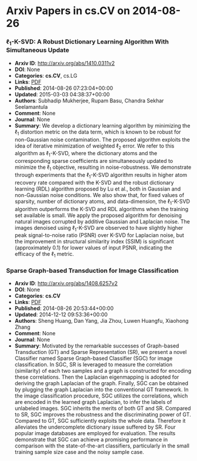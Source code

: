 # Arxiv Papers in cs.CV on 2014-08-26
### $\ell_1$-K-SVD: A Robust Dictionary Learning Algorithm With Simultaneous Update
- **Arxiv ID**: http://arxiv.org/abs/1410.0311v2
- **DOI**: None
- **Categories**: **cs.CV**, cs.LG
- **Links**: [PDF](http://arxiv.org/pdf/1410.0311v2)
- **Published**: 2014-08-26 07:23:04+00:00
- **Updated**: 2015-03-03 04:38:37+00:00
- **Authors**: Subhadip Mukherjee, Rupam Basu, Chandra Sekhar Seelamantula
- **Comment**: None
- **Journal**: None
- **Summary**: We develop a dictionary learning algorithm by minimizing the $\ell_1$ distortion metric on the data term, which is known to be robust for non-Gaussian noise contamination. The proposed algorithm exploits the idea of iterative minimization of weighted $\ell_2$ error. We refer to this algorithm as $\ell_1$-K-SVD, where the dictionary atoms and the corresponding sparse coefficients are simultaneously updated to minimize the $\ell_1$ objective, resulting in noise-robustness. We demonstrate through experiments that the $\ell_1$-K-SVD algorithm results in higher atom recovery rate compared with the K-SVD and the robust dictionary learning (RDL) algorithm proposed by Lu et al., both in Gaussian and non-Gaussian noise conditions. We also show that, for fixed values of sparsity, number of dictionary atoms, and data-dimension, the $\ell_1$-K-SVD algorithm outperforms the K-SVD and RDL algorithms when the training set available is small. We apply the proposed algorithm for denoising natural images corrupted by additive Gaussian and Laplacian noise. The images denoised using $\ell_1$-K-SVD are observed to have slightly higher peak signal-to-noise ratio (PSNR) over K-SVD for Laplacian noise, but the improvement in structural similarity index (SSIM) is significant (approximately $0.1$) for lower values of input PSNR, indicating the efficacy of the $\ell_1$ metric.



### Sparse Graph-based Transduction for Image Classification
- **Arxiv ID**: http://arxiv.org/abs/1408.6257v2
- **DOI**: None
- **Categories**: **cs.CV**
- **Links**: [PDF](http://arxiv.org/pdf/1408.6257v2)
- **Published**: 2014-08-26 20:53:44+00:00
- **Updated**: 2014-12-12 09:53:36+00:00
- **Authors**: Sheng Huang, Dan Yang, Jia Zhou, Luwen Huangfu, Xiaohong Zhang
- **Comment**: None
- **Journal**: None
- **Summary**: Motivated by the remarkable successes of Graph-based Transduction (GT) and Sparse Representation (SR), we present a novel Classifier named Sparse Graph-based Classifier (SGC) for image classification. In SGC, SR is leveraged to measure the correlation (similarity) of each two samples and a graph is constructed for encoding these correlations. Then the Laplacian eigenmapping is adopted for deriving the graph Laplacian of the graph. Finally, SGC can be obtained by plugging the graph Laplacian into the conventional GT framework. In the image classification procedure, SGC utilizes the correlations, which are encoded in the learned graph Laplacian, to infer the labels of unlabeled images. SGC inherits the merits of both GT and SR. Compared to SR, SGC improves the robustness and the discriminating power of GT. Compared to GT, SGC sufficiently exploits the whole data. Therefore it alleviates the undercomplete dictionary issue suffered by SR. Four popular image databases are employed for evaluation. The results demonstrate that SGC can achieve a promising performance in comparison with the state-of-the-art classifiers, particularly in the small training sample size case and the noisy sample case.



